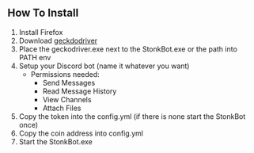 ## How To Install

1. Install Firefox
2. Download [geckdodriver](https://github.com/mozilla/geckodriver/releases)
3. Place the geckodriver.exe next to the StonkBot.exe or the path into PATH env
4. Setup your Discord bot (name it whatever you want)
    - Permissions needed:
        - Send Messages
        - Read Message History
        - View Channels
        - Attach Files
5. Copy the token into the config.yml (if there is none start the StonkBot once)
6. Copy the coin address into config.yml
7. Start the StonkBot.exe

